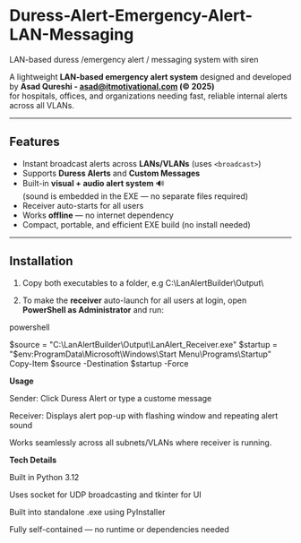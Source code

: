 # Duress-Alert-Emergency-Alert-LAN-Messaging
LAN-based duress /emergency alert / messaging system with siren

A lightweight **LAN-based emergency alert system** designed and developed by **Asad Qureshi - asad@itmotivational.com (© 2025)**  
for hospitals, offices, and organizations needing fast, reliable internal alerts across all VLANs.

---

## Features
- Instant broadcast alerts across **LANs/VLANs** (uses `<broadcast>`)
- Supports **Duress Alerts** and **Custom Messages**
- Built-in **visual + audio alert system** 🔊  
  (sound is embedded in the EXE — no separate files required)
- Receiver auto-starts for all users
- Works **offline** — no internet dependency
- Compact, portable, and efficient EXE build (no install needed)

---

## Installation

1. Copy both executables to a folder, e.g C:\LanAlertBuilder\Output\

2. To make the **receiver** auto-launch for all users at login, open **PowerShell as Administrator** and run:

powershell

$source = "C:\LanAlertBuilder\Output\LanAlert_Receiver.exe"
$startup = "$env:ProgramData\Microsoft\Windows\Start Menu\Programs\Startup"
Copy-Item $source -Destination $startup -Force

**Usage**

Sender: Click Duress Alert or type a custome message

Receiver: Displays alert pop-up with flashing window and repeating alert sound

Works seamlessly across all subnets/VLANs where receiver is running.

**Tech Details**

Built in Python 3.12

Uses socket for UDP broadcasting and tkinter for UI

Built into standalone .exe using PyInstaller

Fully self-contained — no runtime or dependencies needed

